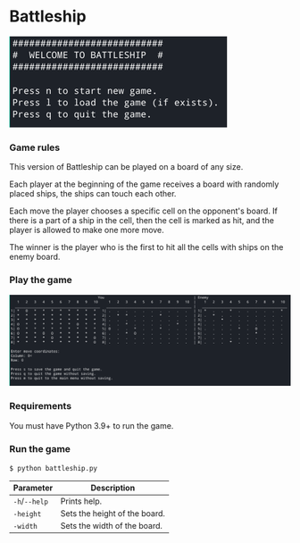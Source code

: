 # Battleship

![Main Menu](screenshots/main_menu.png)

### Game rules

This version of Battleship can be played on a board of any size.

Each player at the beginning of the game receives a board with randomly placed ships, the ships can touch each other.

Each move the player chooses a specific cell on the opponent's board. If there is a part of a ship in the cell, 
then the cell is marked as hit, and the player is allowed to make one more move.

The winner is the player who is the first to hit all the cells with ships on the enemy board.

### Play the game

![Game Process](screenshots/game.png)

### Requirements

You must have Python 3.9+ to run the game.

### Run the game

```sh
$ python battleship.py
```
| Parameter | Description |
|--------------|-------------------------------|
| `-h`/`--help`| Prints help.                  |
| `-height`    | Sets the height of the board. |
| `-width`     | Sets the width of the board.  |
